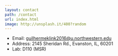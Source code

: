 ```yaml
---
layout: contact
path: /contact
url: index.html
image: http://unsplash.it/400?random
---
```



* Email: guilhermeklink2016@u.northwestern.edu
* Address: 2145 Sheridan Rd., Evanston, IL, 60201
* Lab: D110 (MSR)


